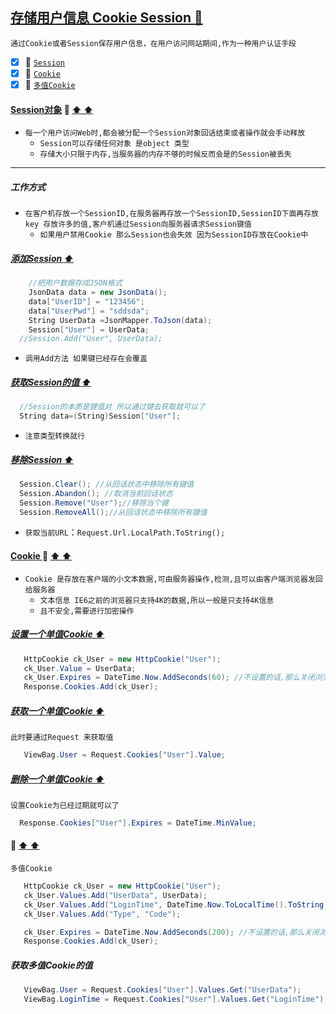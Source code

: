 <a id="top" href="#top">存储用户信息 Cookie Session :maple_leaf:</a> 
----
`通过Cookie或者Session保存用户信息，在用户访问网站期间,作为一种用户认证手段`

- [x] :maple_leaf: <a href="#SessionObject">`Session`</a>
- [x] :maple_leaf: <a href="#CookieObject">`Cookie`</a>
- [x] :maple_leaf: <a href="#ManyValueCookie">`多值Cookie`</a>

####  <a id="SessionObject" href="#SessionObject">Session对象</a>  :star2: <a href="#top"> :arrow_up:  :arrow_up:</a>
* `每一个用户访问Web时,都会被分配一个Session对象回话结束或者操作就会手动释放`
  * `Session可以存储任何对象 是object 类型`
  * `存储大小只限于内存,当服务器的内存不够的时候反而会是的Session被丢失`
-----
##### 工作方式
* `在客户机存放一个SessionID,在服务器再存放一个SessionID,SessionID下面再存放key 存放许多的值,客户机通过Session向服务器请求Session键值`
   * `如果用户禁用Cookie 那么Session也会失效 因为SessionID存放在Cookie中`
##### <a href="#top">添加Session :arrow_up: </a>
```C#
    //把用户数据存成JSON格式
    JsonData data = new JsonData();
    data["UserID"] = "123456";
    data["UserPwd"] = "sddsda";
    String UserData =JsonMapper.ToJson(data);
    Session["User"] = UserData;  
  //Session.Add("User", UserData); 
```
* `调用Add方法 如果键已经存在会覆盖`
##### <a href="#top">获取Session的值 :arrow_up: </a>
```C#
  //Session的本质是键值对 所以通过键去获取就可以了
  String data=(String)Session["User"]; 
```
* `注意类型转换就行`
##### <a href="#top">移除Session  :arrow_up: </a>
```C#
  Session.Clear(); //从回话状态中移除所有键值
  Session.Abandon(); //取消当前回话状态
  Session.Remove("User");//移除当个键
  Session.RemoveAll();//从回话状态中移除所有键值
```
* `获取当前URL`：`Request.Url.LocalPath.ToString();`
####  <a id="CookieObject" href="#CookieObject">Cookie </a>  :star2: <a href="#top"> :arrow_up:  :arrow_up:</a>
* `Cookie 是存放在客户端的小文本数据,可由服务器操作,检测,且可以由客户端浏览器发回给服务器`
  * `文本信息 IE6之前的浏览器只支持4K的数据,所以一般是只支持4K信息`
  * `且不安全,需要进行加密操作`
##### <a href="#top">设置一个单值Cookie :arrow_up: </a>
```C#
   HttpCookie ck_User = new HttpCookie("User");
   ck_User.Value = UserData;
   ck_User.Expires = DateTime.Now.AddSeconds(60); //不设置的话,那么关闭浏览器回话结束就没有了 设置有效期
   Response.Cookies.Add(ck_User);
```
##### <a href="#top">获取一个单值Cookie :arrow_up: </a>
`此时要通过Request 来获取值`
```C#
   ViewBag.User = Request.Cookies["User"].Value;
```
##### <a href="#top">删除一个单值Cookie :arrow_up: </a>
`设置Cookie为已经过期就可以了`
```C#
  Response.Cookies["User"].Expires = DateTime.MinValue;
```
####  <a id="ManyValueCookie" href="#多值Cookie">   </a>  :star2: <a href="#top"> :arrow_up:  :arrow_up:</a>
`多值Cookie`
```C#
   HttpCookie ck_User = new HttpCookie("User");
   ck_User.Values.Add("UserData", UserData);
   ck_User.Values.Add("LoginTime", DateTime.Now.ToLocalTime().ToString());
   ck_User.Values.Add("Type", "Code");

   ck_User.Expires = DateTime.Now.AddSeconds(200); //不设置的话,那么关闭浏览器回话结束就没有了 设置有效期
   Response.Cookies.Add(ck_User);
```
##### 获取多值Cookie的值
```C#
   ViewBag.User = Request.Cookies["User"].Values.Get("UserData");
   ViewBag.LoginTime = Request.Cookies["User"].Values.Get("LoginTime");
```

